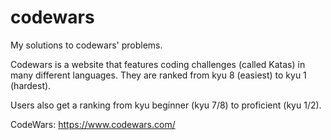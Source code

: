 # codewars
My solutions to codewars' problems.

Codewars is a website that features coding challenges (called Katas) in many different languages. They are ranked from kyu 8 (easiest) to kyu 1 (hardest).

Users also get a ranking from kyu beginner (kyu 7/8) to proficient (kyu 1/2).

CodeWars: https://www.codewars.com/
